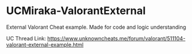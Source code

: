 # UCMiraka-ValorantExternal
External Valorant Cheat example. Made for code and logic understanding

UC Thread Link: https://www.unknowncheats.me/forum/valorant/511104-valorant-external-example.html
